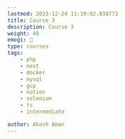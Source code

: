 ```yaml
---
lastmod: 2022-12-24 11:19:02.838773
title: Course 3
description: Course 3
weight: 48
emogi: 🤭
type: courses
tags: 
    - php
    - nest
    - docker
    - mysql
    - gcp
    - notion
    - selenium
    - ts
    - intermediate

author: Akash Aman
---
```

